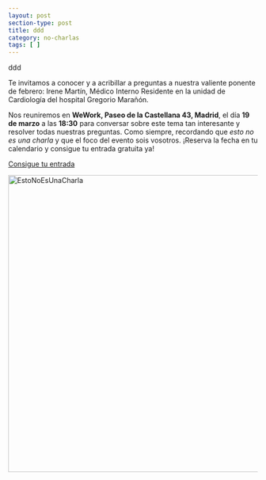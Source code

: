 ```yaml
---
layout: post
section-type: post
title: ddd
category: no-charlas
tags: [ ]
---
```


ddd

Te invitamos a conocer y a acribillar a preguntas a nuestra valiente ponente de febrero: Irene Martín, Médico Interno Residente en la unidad de Cardiología del hospital Gregorio Marañón.

Nos reuniremos en **WeWork, Paseo de la Castellana 43, Madrid**, el día **19 de marzo** a las **18:30** para conversar sobre este tema tan interesante y resolver todas nuestras preguntas. Como siempre, recordando que *esto no es una charla* y que el foco del evento sois vosotros. ¡Reserva la fecha en tu calendario y consigue tu entrada gratuita ya! 

<a class="superboton" href="https://www.eventbrite.es/e/entradas-esto-no-es-una-charla-tu-corazon-se-mueve-por-impulsoselectricos-55912925064">Consigue tu entrada</a>

<img src="/img/carteles/fanjul.png" alt="EstoNoEsUnaCharla" style="width: 600px;"/>

